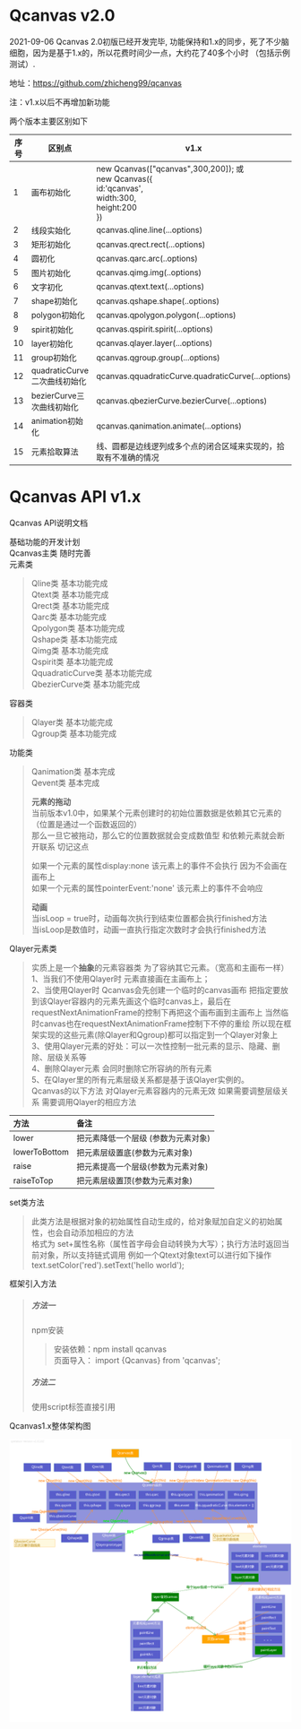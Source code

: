 

# Qcanvas v2.0

2021-09-06 Qcanvas 2.0初版已经开发完毕, 功能保持和1.x的同步，死了不少脑细胞，因为是基于1.x的，所以花费时间少一点，大约花了40多个小时 （包括示例测试）.

地址：https://github.com/zhicheng99/qcanvas

注：v1.x以后不再增加新功能   

两个版本主要区别如下

| 序号 | 区别点                       | v1.x                                                         | v2.0                                                         |
| ---- | ---------------------------- | ------------------------------------------------------------ | ------------------------------------------------------------ |
| 1    | 画布初始化                   | new Qcanvas(["qcanvas",300,200]);			或			<br />new Qcanvas({				<br />id:'qcanvas',<br/>				width:300,<br/>				height:200<br/>			}) | new Qcanvas({				id:'qcanvas',<br/>				width:300,<br/>				height:200<br/>			}) |
| 2    | 线段实始化                   | qcanvas.qline.line(...options)                               | qcanvas.line(...options)                                     |
| 3    | 矩形初始化                   | qcanvas.qrect.rect(...options)                               | qcanvas.rect(...options)                                     |
| 4    | 圆初化                       | qcanvas.qarc.arc(..options)                                  | qcanvas.arc(..options)                                       |
| 5    | 图片初始化                   | qcanvas.qimg.img(..options)                                  | qcanvas.img(..options)                                       |
| 6    | 文字初化                     | qcanvas.qtext.text(...options)                               | qcanvas.text(...options)                                     |
| 7    | shape初始化                  | qcanvas.qshape.shape(..options)                              | qcanvas.shape(..options)                                     |
| 8    | polygon初始化                | qcanvas.qpolygon.polygon(...options)                         | qcanvas.polygon(...options)                                  |
| 9    | spirit初始化                 | qcanvas.qspirit.spirit(...options)                           | qcanvas.spirit(...options)                                   |
| 10   | layer初始化                  | qcanvas.qlayer.layer(...options)                             | qcanvas.layer(...options)                                    |
| 11   | group初始化                  | qcanvas.qgroup.group(...options)                             | qcanvas.group(...options)                                    |
| 12   | quadraticCurve二次曲线初始化 | qcanvas.qquadraticCurve.quadraticCurve(...options)           | qcanvas.quadraticCurve(...options)                           |
| 13   | bezierCurve三次曲线初始化    | qcanvas.qbezierCurve.bezierCurve(...options)                 | qcanvas.bezierCurve(...options)                              |
| 14   | animation初始化              | qcanvas.qanimation.animate(...options)                       | qcanvas.animate(...options)                                  |
| 15   | 元素拾取算法                 | 线、圆都是边线逻列成多个点的闭合区域来实现的，拾取有不准确的情况 | 基于影子画布来实现 拾取更加准确                              |



# Qcanvas API v1.x

Qcanvas API说明文档

基础功能的开发计划  
Qcanvas主类 随时完善  
元素类

> Qline类 基本功能完成  
> Qtext类 基本功能完成  
> Qrect类 基本功能完成  
> Qarc类 基本功能完成  
> Qpolygon类 基本功能完成  
> Qshape类 基本功能完成  
> Qimg类 基本功能完成  
> Qspirit类 基本功能完成  
> QquadraticCurve类 基本功能完成  
> QbezierCurve类 基本功能完成

容器类

> Qlayer类 基本功能完成  
> Qgroup类 基本功能完成

功能类

> Qanimation类 基本完成  
> Qevent类 基本完成
>
> **元素的拖动**  
> 当前版本v1.0中，如果某个元素创建时的初始位置数据是依赖其它元素的（位置是通过一个函数返回的）  
> 那么一旦它被拖动，那么它的位置数据就会变成数值型 和依赖元素就会断开联系 切记这点
>
> 如果一个元素的属性display:none 该元素上的事件不会执行 因为不会画在画布上  
> 如果一个元素的属性pointerEvent:'none' 该元素上的事件不会响应
>
> **动画**  
> 当isLoop = true时，动画每次执行到结束位置都会执行finished方法  
> 当isLoop是数值时，动画一直执行指定次数时才会执行finished方法

Qlayer元素类

> 实质上是一个**抽象**的元素容器类 为了容纳其它元素。（宽高和主画布一样）  
> 1、当我们不使用Qlayer时 元素直接画在主画布上；  
> 2、当使用Qlayer时 Qcanvas会先创建一个临时的canvas画布 把指定要放到该Qlayer容器内的元素先画这个临时canvas上，最后在requestNextAnimationFrame的控制下再把这个画布画到主画布上  当然临时canvas也在requestNextAnimationFrame控制下不停的重绘 所以现在框架实现的这些元素\(除Qlayer和Qgroup\)都可以指定到一个Qlayer对象上  
> 3、使用Qlayer元素的好处：可以一次性控制一批元素的显示、隐藏、删除、层级关系等  
> 4、删除Qlayer元素 会同时删除它所容纳的所有元素  
> 5、在Qlayer里的所有元素层级关系都是基于该Qlayer实例的。  
> Qcanvas的以下方法 对Qlayer元素容器内的元素无效 如果需要调整层级关系 需要调用Qlayer的相应方法	

| 方法 | 备注 |
| :--- | :--- |
| lower | 把元素降低一个层级 \(参数为元素对象\) |
| lowerToBottom | 把元素层级置底\(参数为元素对象\) |
| raise | 把元素提高一个层级\(参数为元素对象\) |
| raiseToTop | 把元素层级置顶\(参数为元素对象\) |

set类方法

> 此类方法是根据对象的初始属性自动生成的，给对象赋加自定义的初始属性，也会自动添加相应的方法  
> 格式为 set+属性名称（属性首字母会自动转换为大写）；执行方法时返回当前对象，所以支持链式调用
> 例如一个Qtext对象text可以进行如下操作
> text.setColor('red').setText('hello world');

框架引入方法

> ##### 方法一
>
> npm安装
>
> > 安装依赖：npm install qcanvas  
> > 页面导入：  import {Qcanvas} from 'qcanvas';
>
> ##### 方法二
>
> 使用script标签直接引用

Qcanvas1.x整体架构图

![newjg](assets/newjg.png)

